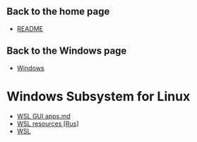 ## Back to the home page
- [README](../../README.md)

## Back to the Windows page
- [Windows](../README.md)

# Windows Subsystem for Linux
- [WSL GUI apps.md](WSL%20GUI%20apps.md)
- [WSL resources [Rus]](WSL%20resources%20[Rus].md)
- [WSL](WSL.md)
